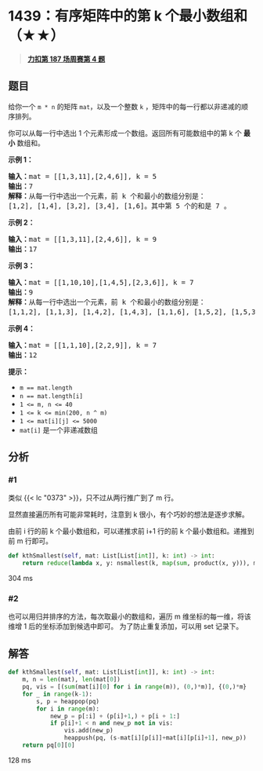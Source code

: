 # 1439：有序矩阵中的第 k 个最小数组和（★★）


> <u>**[力扣第 187 场周赛第 4 题](https://leetcode.cn/problems/find-the-kth-smallest-sum-of-a-matrix-with-sorted-rows/)**</u>

## 题目

<p>给你一个 <code>m * n</code> 的矩阵 <code>mat</code>，以及一个整数 <code>k</code> ，矩阵中的每一行都以非递减的顺序排列。</p>

<p>你可以从每一行中选出 1 个元素形成一个数组。返回所有可能数组中的第 k 个 <strong>最小</strong> 数组和。</p>



<p><strong>示例 1：</strong></p>

<pre><strong>输入：</strong>mat = [[1,3,11],[2,4,6]], k = 5
<strong>输出：</strong>7
<strong>解释：</strong>从每一行中选出一个元素，前 k 个和最小的数组分别是：
[1,2], [1,4], [3,2], [3,4], [1,6]。其中第 5 个的和是 7 。  </pre>

<p><strong>示例 2：</strong></p>

<pre><strong>输入：</strong>mat = [[1,3,11],[2,4,6]], k = 9
<strong>输出：</strong>17
</pre>

<p><strong>示例 3：</strong></p>

<pre><strong>输入：</strong>mat = [[1,10,10],[1,4,5],[2,3,6]], k = 7
<strong>输出：</strong>9
<strong>解释：</strong>从每一行中选出一个元素，前 k 个和最小的数组分别是：
[1,1,2], [1,1,3], [1,4,2], [1,4,3], [1,1,6], [1,5,2], [1,5,3]。其中第 7 个的和是 9 。
</pre>

<p><strong>示例 4：</strong></p>

<pre><strong>输入：</strong>mat = [[1,1,10],[2,2,9]], k = 7
<strong>输出：</strong>12
</pre>



<p><strong>提示：</strong></p>

<ul>
<li><code>m == mat.length</code></li>
<li><code>n == mat.length[i]</code></li>
<li><code>1 &lt;= m, n &lt;= 40</code></li>
<li><code>1 &lt;= k &lt;= min(200, n ^ m)</code></li>
<li><code>1 &lt;= mat[i][j] &lt;= 5000</code></li>
<li><code>mat[i]</code> 是一个非递减数组</li>
</ul>


## 分析

### #1

类似 {{< lc "0373" >}}，只不过从两行推广到了 m 行。

显然直接遍历所有可能非常耗时，注意到 k 很小，有个巧妙的想法是逐步求解。

由前 i 行的前 k 个最小数组和，可以递推求前 i+1 行的前 k 个最小数组和。递推到前 m 行即可。

```python
def kthSmallest(self, mat: List[List[int]], k: int) -> int:
	return reduce(lambda x, y: nsmallest(k, map(sum, product(x, y))), mat)[-1]
```

304 ms

### #2

也可以用归并排序的方法，每次取最小的数组和，遍历 m 维坐标的每一维，将该维增 1 后的坐标添加到候选中即可。
为了防止重复添加，可以用 set 记录下。

## 解答

```python
def kthSmallest(self, mat: List[List[int]], k: int) -> int:
	m, n = len(mat), len(mat[0])
	pq, vis = [(sum(mat[i][0] for i in range(m)), (0,)*m)], {(0,)*m}
	for _ in range(k-1):
		s, p = heappop(pq)
		for i in range(m):
			new_p = p[:i] + (p[i]+1,) + p[i + 1:]
			if p[i]+1 < n and new_p not in vis:
				vis.add(new_p)
				heappush(pq, (s-mat[i][p[i]]+mat[i][p[i]+1], new_p))
	return pq[0][0]
```

128 ms


